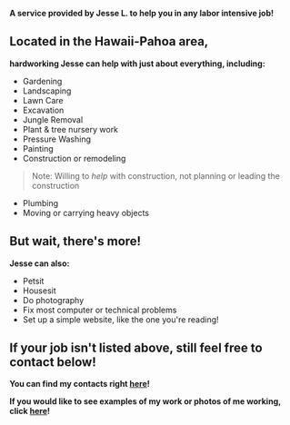 **A service provided by Jesse L. to help you in any labor intensive job!**

## Located in the Hawaii-Pahoa area,
 **hardworking Jesse can help with just about everything, including:**
 - Gardening
 - Landscaping
 - Lawn Care
 - Excavation
 - Jungle Removal
 - Plant & tree nursery work
 - Pressure Washing
 - Painting
 - Construction or remodeling
  >Note: Willing to *help* with construction,
  >not planning or leading the construction
 - Plumbing
 - Moving or carrying heavy objects


## But wait, there's more!
 **Jesse can also:**
 - Petsit
 - Housesit
 - Do photography
 - Fix most computer or technical problems
 - Set up a simple website, like the one you're reading!

## If your job isn't listed above, still feel free to contact below!

**You can find my contacts right [here](https://jml-sites.github.io/service/contact)!**

**If you would like to see examples of my work or photos of me working, click [here](https://jml-sites.github.io/service/photos)!**
